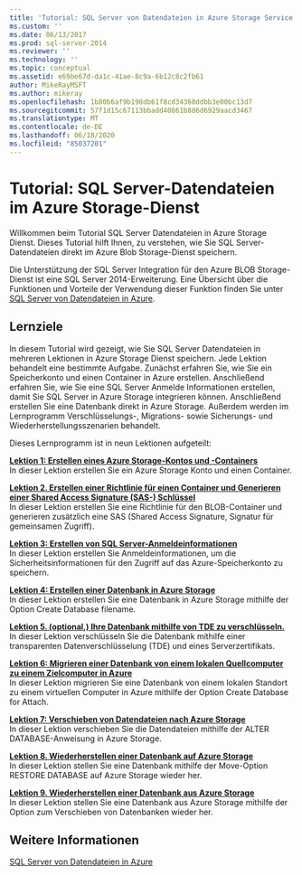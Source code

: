```yaml
---
title: 'Tutorial: SQL Server von Datendateien in Azure Storage Service | Microsoft-Dokumentation'
ms.custom: ''
ms.date: 06/13/2017
ms.prod: sql-server-2014
ms.reviewer: ''
ms.technology: ''
ms.topic: conceptual
ms.assetid: e69be67d-da1c-41ae-8c9a-6b12c8c2fb61
author: MikeRayMSFT
ms.author: mikeray
ms.openlocfilehash: 1b80b6af9b198db61f8cd34360ddbb3e00bc13d7
ms.sourcegitcommit: 57f1d15c67113bbadd40861b886d6929aacd3467
ms.translationtype: MT
ms.contentlocale: de-DE
ms.lasthandoff: 06/18/2020
ms.locfileid: "85037201"
---
```

# <a name="tutorial-sql-server-data-files-in-azure-storage-service"></a>Tutorial: SQL Server-Datendateien im Azure Storage-Dienst
  Willkommen beim Tutorial SQL Server Datendateien in Azure Storage Dienst. Dieses Tutorial hilft Ihnen, zu verstehen, wie Sie SQL Server-Datendateien direkt im Azure Blob Storage-Dienst speichern.  
  
 Die Unterstützung der SQL Server Integration für den Azure BLOB Storage-Dienst ist eine SQL Server 2014-Erweiterung. Eine Übersicht über die Funktionen und Vorteile der Verwendung dieser Funktion finden Sie unter [SQL Server von Datendateien in Azure](databases/sql-server-data-files-in-microsoft-azure.md).  
  
## <a name="what-you-will-learn"></a>Lernziele  
 In diesem Tutorial wird gezeigt, wie Sie SQL Server Datendateien in mehreren Lektionen in Azure Storage Dienst speichern. Jede Lektion behandelt eine bestimmte Aufgabe. Zunächst erfahren Sie, wie Sie ein Speicherkonto und einen Container in Azure erstellen. Anschließend erfahren Sie, wie Sie eine SQL Server Anmelde Informationen erstellen, damit Sie SQL Server in Azure Storage integrieren können. Anschließend erstellen Sie eine Datenbank direkt in Azure Storage. Außerdem werden im Lernprogramm Verschlüsselungs-, Migrations- sowie Sicherungs- und Wiederherstellungsszenarien behandelt.  
  
 Dieses Lernprogramm ist in neun Lektionen aufgeteilt:  
  
 **[Lektion 1: Erstellen eines Azure Storage-Kontos und -Containers](../tutorials/lesson-1-create-windows-azure-storage-account-and-container.md)**  
 In dieser Lektion erstellen Sie ein Azure Storage Konto und einen Container.  
  
 **[Lektion 2. Erstellen einer Richtlinie für einen Container und Generieren einer Shared Access Signature &#40;SAS-&#41; Schlüssel](lesson-1-create-stored-access-policy-and-shared-access-signature.md)**  
 In dieser Lektion erstellen Sie eine Richtlinie für den BLOB-Container und generieren zusätzlich eine SAS (Shared Access Signature, Signatur für gemeinsamen Zugriff).  
  
 **[Lektion 3: Erstellen von SQL Server-Anmeldeinformationen](lesson-2-create-a-sql-server-credential-using-a-shared-access-signature.md)**  
 In dieser Lektion erstellen Sie Anmeldeinformationen, um die Sicherheitsinformationen für den Zugriff auf das Azure-Speicherkonto zu speichern.  
  
 **[Lektion 4: Erstellen einer Datenbank in Azure Storage](../relational-databases/lesson-3-database-backup-to-url.md)**  
 In dieser Lektion erstellen Sie eine Datenbank in Azure Storage mithilfe der Option Create Database filename.  
  
 **[Lektion 5. &#40;optional,&#41; Ihre Datenbank mithilfe von TDE zu verschlüsseln.](../relational-databases/lesson-4-restore-database-to-virtual-machine-from-url.md)**  
 In dieser Lektion verschlüsseln Sie die Datenbank mithilfe einer transparenten Datenverschlüsselung (TDE) und eines Serverzertifikats.  
  
 **[Lektion 6: Migrieren einer Datenbank von einem lokalen Quellcomputer zu einem Zielcomputer in Azure](lesson-5-backup-database-using-file-snapshot-backup.md)**  
 In dieser Lektion migrieren Sie eine Datenbank von einem lokalen Standort zu einem virtuellen Computer in Azure mithilfe der Option Create Database for Attach.  
  
 **[Lektion 7: Verschieben von Datendateien nach Azure Storage](../relational-databases/lesson-6-generate-activity-and-backup-log-using-file-snapshot-backup.md)**  
 In dieser Lektion verschieben Sie die Datendateien mithilfe der ALTER DATABASE-Anweisung in Azure Storage.  
  
 **[Lektion 8. Wiederherstellen einer Datenbank auf Azure Storage](../relational-databases/lesson-7-restore-a-database-to-a-point-in-time.md)**  
 In dieser Lektion stellen Sie eine Datenbank mithilfe der Move-Option RESTORE DATABASE auf Azure Storage wieder her.  
  
 **[Lektion 9. Wiederherstellen einer Datenbank aus Azure Storage](lesson-8-restore-as-new-database-from-log-backup.md)**  
 In dieser Lektion stellen Sie eine Datenbank aus Azure Storage mithilfe der Option zum Verschieben von Datenbanken wieder her.  
  
## <a name="see-also"></a>Weitere Informationen  
 [SQL Server von Datendateien in Azure](databases/sql-server-data-files-in-microsoft-azure.md)  
  
  
